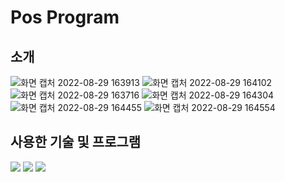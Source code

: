# Pos Program
## 소개
![화면 캡처 2022-08-29 163913](https://user-images.githubusercontent.com/65504940/187150748-f3083348-aab8-470e-9811-3e13c763e975.jpg)
![화면 캡처 2022-08-29 164102](https://user-images.githubusercontent.com/65504940/187150744-b37927c9-4174-4e45-bbc1-db55d3f96965.jpg)
![화면 캡처 2022-08-29 163716](https://user-images.githubusercontent.com/65504940/187150750-b4542101-6e28-4859-9b09-e34e372e0240.jpg)
![화면 캡처 2022-08-29 164304](https://user-images.githubusercontent.com/65504940/187150759-4e0b27c4-2283-41bf-a5f8-905481273578.jpg)
![화면 캡처 2022-08-29 164455](https://user-images.githubusercontent.com/65504940/187150754-778bfdfa-858c-465a-8f48-0981a9520011.jpg)
![화면 캡처 2022-08-29 164554](https://user-images.githubusercontent.com/65504940/187150751-8ab7732c-0c75-4ad8-8b18-d654b796969f.jpg)
<br>

## 사용한 기술 및 프로그램
<div>
  <img src="https://img.shields.io/badge/Visual Studio-5C2D91?style=for-the-badge&logo=visual-studio&logoColor=white">
  <img src="https://img.shields.io/badge/C++-00599C?style=for-the-badge&logo=c%2B%2B&logoColor=white">
  <img src="https://img.shields.io/badge/Mysql-4479A1?style=for-the-badge&logo=mysql&logoColor=white">
</div>
